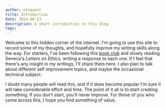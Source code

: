 ```yaml
---
author: eloquent
title: Introduction
date: 2024-08-23
description: A short introduction to this blog
tags:
---
```


Welcome to this hidden corner of the internet. I'm going to use this site to record some of my thoughts, and hopefully improve my writing skills along
the way. For starters, I've been following this [book club](https://www.youtube.com/@acceptingtheuniverse) and slowly reading Seneca's _Letters
on Ethics_, writing a response to each one. If I feel that there's any insight in my writings, I'll share them here. I also plan to talk about
different self improvement topics, and maybe the occasional technical subject.

I doubt many people will read this, and if it does become popular I'm sure it will take considerable effort and time. The point of it all is
to start creating something. If you don't start, you'll never improve. For those of you who come across this, I hope you find something of value.
